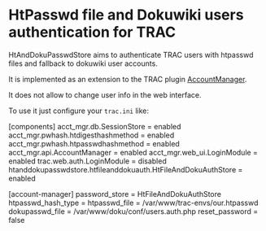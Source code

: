 # HtPasswd file and Dokuwiki users authentication for TRAC

HtAndDokuPasswdStore aims to authenticate TRAC users with htpasswd files and
fallback to dokuwiki user accounts.

It is implemented as an extension to the TRAC plugin [AccountManager](https://trac-hacks.org/wiki/AccountManagerPlugin).

It does not allow to change user info in the web interface.

To use it just configure your `trac.ini` like:

  [components]
  acct_mgr.db.SessionStore = enabled
  acct_mgr.pwhash.htdigesthashmethod = enabled
  acct_mgr.pwhash.htpasswdhashmethod = enabled
  acct_mgr.api.AccountManager = enabled
  acct_mgr.web_ui.LoginModule = enabled
  trac.web.auth.LoginModule = disabled
  htanddokupasswdstore.htfileanddokuauth.HtFileAndDokuAuthStore = enabled

  [account-manager]
  password_store = HtFileAndDokuAuthStore
  htpasswd_hash_type =
  htpasswd_file = /var/www/trac-envs/our.htpasswd
  dokupasswd_file = /var/www/doku/conf/users.auth.php
  reset_password = false

